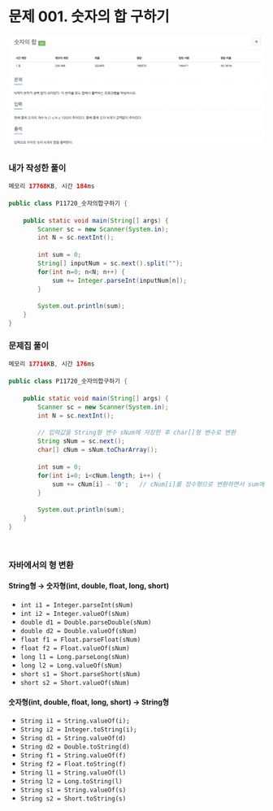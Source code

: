 # 문제 001. 숫자의 합 구하기

![문제001](./img/문제001_숫자의합구하기.png)

### 내가 작성한 풀이

```java
메모리 17768KB, 시간 184ms

public class P11720_숫자의합구하기 {

	public static void main(String[] args) {
		Scanner sc = new Scanner(System.in);
		int N = sc.nextInt();

		int sum = 0;
		String[] inputNum = sc.next().split("");
		for(int n=0; n<N; n++) {
			sum += Integer.parseInt(inputNum[n]);
		}

		System.out.println(sum);
	}
}

```

### 문제집 풀이

```java
메모리 17716KB, 시간 176ms

public class P11720_숫자의합구하기 {

    public static void main(String[] args) {
        Scanner sc = new Scanner(System.in);
        int N = sc.nextInt();

        // 입력값을 String형 변수 sNum에 저장한 후 char[]형 변수로 변환
        String sNum = sc.next();
        char[] cNum = sNum.toCharArray();

        int sum = 0;
        for(int i=0; i<cNum.length; i++) {
            sum += cNum[i] - '0';	// cNum[i]를 정수형으로 변환하면서 sum에 더하여 누적
        }

        System.out.println(sum);
    }
}

```

<br />

### 자바에서의 형 변환

#### String형 → 숫자형(int, double, float, long, short)

- `int i1 = Integer.parseInt(sNum)`
- `int i2 = Integer.valueOf(sNum)`
- `double d1 = Double.parseDouble(sNum)`
- `double d2 = Double.valueOf(sNum)`
- `float f1 = Float.parseFloat(sNum)`
- `float f2 = Float.valueOf(sNum)`
- `long l1 = Long.parseLong(sNum)`
- `long l2 = Long.valueOf(sNum)`
- `short s1 = Short.parseShort(sNum)`
- `short s2 = Short.valueOf(sNum)`

#### 숫자형(int, double, float, long, short) → String형

- `String i1 = String.valueOf(i);`
- `String i2 = Integer.toString(i);`
- `String d1 = String.valueOf(d)`
- `String d2 = Double.toString(d)`
- `String f1 = String.valueOf(f)`
- `String f2 = Float.toString(f)`
- `String l1 = String.valueOf(l)`
- `String l2 = Long.toString(l)`
- `String s1 = String.valueOf(s)`
- `String s2 = Short.toString(s)`
